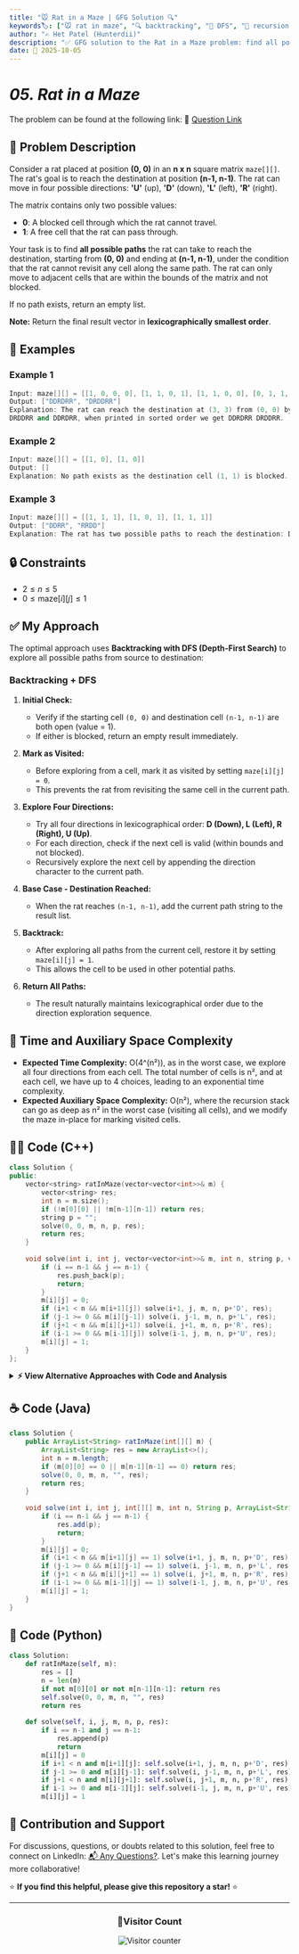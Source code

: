 ```yaml
---
title: "🐭 Rat in a Maze | GFG Solution 🔍"
keywords🏷️: ["🐭 rat in maze", "🔍 backtracking", "📍 DFS", "🔄 recursion", "📘 GFG", "🏁 competitive programming", "📚 DSA"]
author: "✍️ Het Patel (Hunterdii)"
description: "✅ GFG solution to the Rat in a Maze problem: find all possible paths from source to destination using backtracking and DFS technique. 🚀"
date: 📅 2025-10-05
---
```


# *05. Rat in a Maze*

The problem can be found at the following link: 🔗 [Question Link](https://www.geeksforgeeks.org/problems/rat-in-a-maze-problem/1)

## **🧩 Problem Description**

Consider a rat placed at position **(0, 0)** in an **n x n** square matrix `maze[][]`. The rat's goal is to reach the destination at position **(n-1, n-1)**. The rat can move in four possible directions: **'U'** (up), **'D'** (down), **'L'** (left), **'R'** (right).

The matrix contains only two possible values:
- **0**: A blocked cell through which the rat cannot travel.
- **1**: A free cell that the rat can pass through.

Your task is to find **all possible paths** the rat can take to reach the destination, starting from **(0, 0)** and ending at **(n-1, n-1)**, under the condition that the rat cannot revisit any cell along the same path. The rat can only move to adjacent cells that are within the bounds of the matrix and not blocked.

If no path exists, return an empty list.

**Note:** Return the final result vector in **lexicographically smallest order**.

## **📘 Examples**

### Example 1

```cpp
Input: maze[][] = [[1, 0, 0, 0], [1, 1, 0, 1], [1, 1, 0, 0], [0, 1, 1, 1]]
Output: ["DDRDRR", "DRDDRR"]
Explanation: The rat can reach the destination at (3, 3) from (0, 0) by two paths - 
DRDDRR and DDRDRR, when printed in sorted order we get DDRDRR DRDDRR.
```

### Example 2

```cpp
Input: maze[][] = [[1, 0], [1, 0]]
Output: []
Explanation: No path exists as the destination cell (1, 1) is blocked.
```

### Example 3

```cpp
Input: maze[][] = [[1, 1, 1], [1, 0, 1], [1, 1, 1]]
Output: ["DDRR", "RRDD"]
Explanation: The rat has two possible paths to reach the destination: DDRR and RRDD.
```

## **🔒 Constraints**

* $2 \le n \le 5$
* $0 \le \text{maze}[i][j] \le 1$

## **✅ My Approach**

The optimal approach uses **Backtracking with DFS (Depth-First Search)** to explore all possible paths from source to destination:

### **Backtracking + DFS**

1. **Initial Check:**
   * Verify if the starting cell `(0, 0)` and destination cell `(n-1, n-1)` are both open (value = 1).
   * If either is blocked, return an empty result immediately.

2. **Mark as Visited:**
   * Before exploring from a cell, mark it as visited by setting `maze[i][j] = 0`.
   * This prevents the rat from revisiting the same cell in the current path.

3. **Explore Four Directions:**
   * Try all four directions in lexicographical order: **D (Down), L (Left), R (Right), U (Up)**.
   * For each direction, check if the next cell is valid (within bounds and not blocked).
   * Recursively explore the next cell by appending the direction character to the current path.

4. **Base Case - Destination Reached:**
   * When the rat reaches `(n-1, n-1)`, add the current path string to the result list.

5. **Backtrack:**
   * After exploring all paths from the current cell, restore it by setting `maze[i][j] = 1`.
   * This allows the cell to be used in other potential paths.

6. **Return All Paths:**
   * The result naturally maintains lexicographical order due to the direction exploration sequence.

## 📝 Time and Auxiliary Space Complexity

* **Expected Time Complexity:** O(4^(n²)), as in the worst case, we explore all four directions from each cell. The total number of cells is n², and at each cell, we have up to 4 choices, leading to an exponential time complexity.
* **Expected Auxiliary Space Complexity:** O(n²), where the recursion stack can go as deep as n² in the worst case (visiting all cells), and we modify the maze in-place for marking visited cells.

## **🧑‍💻 Code (C++)**

```cpp
class Solution {
public:
    vector<string> ratInMaze(vector<vector<int>>& m) {
        vector<string> res;
        int n = m.size();
        if (!m[0][0] || !m[n-1][n-1]) return res;
        string p = "";
        solve(0, 0, m, n, p, res);
        return res;
    }
    
    void solve(int i, int j, vector<vector<int>>& m, int n, string p, vector<string>& res) {
        if (i == n-1 && j == n-1) {
            res.push_back(p);
            return;
        }
        m[i][j] = 0;
        if (i+1 < n && m[i+1][j]) solve(i+1, j, m, n, p+'D', res);
        if (j-1 >= 0 && m[i][j-1]) solve(i, j-1, m, n, p+'L', res);
        if (j+1 < n && m[i][j+1]) solve(i, j+1, m, n, p+'R', res);
        if (i-1 >= 0 && m[i-1][j]) solve(i-1, j, m, n, p+'U', res);
        m[i][j] = 1;
    }
};
```

<details>
<summary><b>⚡ View Alternative Approaches with Code and Analysis</b></summary>

## 📊 **2️⃣ Visited Array Approach**

### 💡 Algorithm Steps:

1. Use a separate boolean visited array instead of modifying the maze.
2. Mark cells as visited during exploration to avoid cycles.
3. Recursively explore all four directions in lexicographical order.
4. Backtrack by unmarking visited cells after exploring all paths.

```cpp
class Solution {
public:
    vector<string> ratInMaze(vector<vector<int>>& m) {
        vector<string> ans;
        int n = m.size();
        if (!m[0][0] || !m[n-1][n-1]) return ans;
        vector<vector<int>> vis(n, vector<int>(n, 0));
        dfs(0, 0, m, vis, "", ans, n);
        return ans;
    }
    
    void dfs(int r, int c, vector<vector<int>>& m, vector<vector<int>>& vis, string path, vector<string>& ans, int n) {
        if (r == n-1 && c == n-1) {
            ans.push_back(path);
            return;
        }
        vis[r][c] = 1;
        if (r+1 < n && !vis[r+1][c] && m[r+1][c]) dfs(r+1, c, m, vis, path+'D', ans, n);
        if (c-1 >= 0 && !vis[r][c-1] && m[r][c-1]) dfs(r, c-1, m, vis, path+'L', ans, n);
        if (c+1 < n && !vis[r][c+1] && m[r][c+1]) dfs(r, c+1, m, vis, path+'R', ans, n);
        if (r-1 >= 0 && !vis[r-1][c] && m[r-1][c]) dfs(r-1, c, m, vis, path+'U', ans, n);
        vis[r][c] = 0;
    }
};
```

### 📝 **Complexity Analysis:**

* **Time:** ⏱️ O(4^(n²)) - At each cell, we have 4 choices (worst case)
* **Auxiliary Space:** 💾 O(n²) - Extra visited matrix and recursion stack

### ✅ **Why This Approach?**

* Preserves original maze input without modification
* Clear separation of concerns with dedicated visited tracking
* Easier to debug and understand state changes

## 📊 **3️⃣ Direction Array with Loop**

### 💡 Algorithm Steps:

1. Define direction vectors and corresponding characters in arrays.
2. Use a single loop to iterate through all four directions.
3. Check validity and recursively explore each valid direction.
4. Automatically maintains lexicographical order with proper array ordering.

```cpp
class Solution {
public:
    vector<string> ratInMaze(vector<vector<int>>& m) {
        vector<string> result;
        int n = m.size();
        if (!m[0][0] || !m[n-1][n-1]) return result;
        helper(0, 0, "", m, result);
        return result;
    }
    
    void helper(int x, int y, string path, vector<vector<int>>& m, vector<string>& result) {
        int n = m.size();
        if (x == n-1 && y == n-1) {
            result.push_back(path);
            return;
        }
        int dx[] = {1, 0, 0, -1};
        int dy[] = {0, -1, 1, 0};
        char dir[] = {'D', 'L', 'R', 'U'};
        m[x][y] = 0;
        for (int i = 0; i < 4; i++) {
            int nx = x + dx[i], ny = y + dy[i];
            if (nx >= 0 && ny >= 0 && nx < n && ny < n && m[nx][ny]) {
                helper(nx, ny, path + dir[i], m, result);
            }
        }
        m[x][y] = 1;
    }
};
```

### 📝 **Complexity Analysis:**

* **Time:** ⏱️ O(4^(n²)) - Exploring all possible paths
* **Auxiliary Space:** 💾 O(n²) - Recursion stack depth

### ✅ **Why This Approach?**

* Compact and maintainable with direction arrays
* Easy to modify directions or add new ones
* Cleaner code structure with loop-based exploration

## 📊 **4️⃣ Bitmasking Visited State**

### 💡 Algorithm Steps:

1. Use bitmasking to represent visited cells efficiently.
2. Each cell position is mapped to a bit in an integer.
3. Set bit when visiting, unset during backtracking.
4. Memory efficient for smaller maze sizes (up to 5x5).

```cpp
class Solution {
public:
    vector<string> ratInMaze(vector<vector<int>>& m) {
        vector<string> paths;
        int n = m.size();
        if (!m[0][0] || !m[n-1][n-1]) return paths;
        search(0, 0, 0, "", m, paths, n);
        return paths;
    }
    
    void search(int r, int c, int mask, string curr, vector<vector<int>>& m, vector<string>& paths, int n) {
        if (r == n-1 && c == n-1) {
            paths.push_back(curr);
            return;
        }
        int pos = r * n + c;
        mask |= (1 << pos);
        int dr[] = {1, 0, 0, -1}, dc[] = {0, -1, 1, 0};
        string d = "DLRU";
        for (int i = 0; i < 4; i++) {
            int nr = r + dr[i], nc = c + dc[i];
            int npos = nr * n + nc;
            if (nr >= 0 && nc >= 0 && nr < n && nc < n && m[nr][nc] && !(mask & (1 << npos))) {
                search(nr, nc, mask, curr + d[i], m, paths, n);
            }
        }
    }
};
```

### 📝 **Complexity Analysis:**

* **Time:** ⏱️ O(4^(n²)) - Same path exploration complexity
* **Auxiliary Space:** 💾 O(n²) - Recursion stack only (O(1) extra for bitmask)

### ✅ **Why This Approach?**

* Space-efficient visited state representation
* No need for separate visited array
* Excellent for competitive programming with size constraints

## 🆚 **🔍 Comparison of Approaches**

| 🚀 **Approach**                    | ⏱️ **Time Complexity** | 💾 **Space Complexity** | ✅ **Pros**                        | ⚠️ **Cons**                           |
| ---------------------------------- | ---------------------- | ----------------------- | --------------------------------- | ------------------------------------- |
| 🏷️ **In-place Modification**      | 🟢 O(4^(n²))           | 🟢 O(n²)                | 🚀 Minimal extra space            | 🔧 Modifies input maze               |
| 🔍 **Visited Array**              | 🟢 O(4^(n²))           | 🟡 O(n²)                | 📖 Preserves original maze        | 💾 Extra array overhead              |
| 📊 **Direction Array**            | 🟢 O(4^(n²))           | 🟢 O(n²)                | 🎯 Clean maintainable code        | 🔧 Slightly more initialization      |
| 🔄 **Bitmasking**                 | 🟢 O(4^(n²))           | 🟢 O(n²)                | ⭐ Space efficient tracking       | 🐌 Limited to smaller mazes          |

### 🏆 **Best Choice Recommendation**

| 🎯 **Scenario**                                    | 🎖️ **Recommended Approach**          | 🔥 **Performance Rating** |
| -------------------------------------------------- | ------------------------------------- | ------------------------- |
| 🏅 **Optimal space usage**                            | 🥇 **In-place Modification**         | ★★★★★                     |
| 📖 **Input preservation needed**                      | 🥈 **Visited Array**                 | ★★★★☆                     |
| 🔧 **Scalability & Maintenance**                      | 🥉 **Direction Array**               | ★★★★☆                     |
| 🎯 **Competitive Programming**                        | 🏅 **Bitmasking**                    | ★★★★☆                     |

</details>

## **☕ Code (Java)**

```java
class Solution {
    public ArrayList<String> ratInMaze(int[][] m) {
        ArrayList<String> res = new ArrayList<>();
        int n = m.length;
        if (m[0][0] == 0 || m[n-1][n-1] == 0) return res;
        solve(0, 0, m, n, "", res);
        return res;
    }
    
    void solve(int i, int j, int[][] m, int n, String p, ArrayList<String> res) {
        if (i == n-1 && j == n-1) {
            res.add(p);
            return;
        }
        m[i][j] = 0;
        if (i+1 < n && m[i+1][j] == 1) solve(i+1, j, m, n, p+'D', res);
        if (j-1 >= 0 && m[i][j-1] == 1) solve(i, j-1, m, n, p+'L', res);
        if (j+1 < n && m[i][j+1] == 1) solve(i, j+1, m, n, p+'R', res);
        if (i-1 >= 0 && m[i-1][j] == 1) solve(i-1, j, m, n, p+'U', res);
        m[i][j] = 1;
    }
}
```

## **🐍 Code (Python)**

```python
class Solution:
    def ratInMaze(self, m):
        res = []
        n = len(m)
        if not m[0][0] or not m[n-1][n-1]: return res
        self.solve(0, 0, m, n, "", res)
        return res
    
    def solve(self, i, j, m, n, p, res):
        if i == n-1 and j == n-1:
            res.append(p)
            return
        m[i][j] = 0
        if i+1 < n and m[i+1][j]: self.solve(i+1, j, m, n, p+'D', res)
        if j-1 >= 0 and m[i][j-1]: self.solve(i, j-1, m, n, p+'L', res)
        if j+1 < n and m[i][j+1]: self.solve(i, j+1, m, n, p+'R', res)
        if i-1 >= 0 and m[i-1][j]: self.solve(i-1, j, m, n, p+'U', res)
        m[i][j] = 1
```

## 🧠 Contribution and Support

For discussions, questions, or doubts related to this solution, feel free to connect on LinkedIn: [📬 Any Questions?](https://www.linkedin.com/in/patel-hetkumar-sandipbhai-8b110525a/). Let's make this learning journey more collaborative!

⭐ **If you find this helpful, please give this repository a star!** ⭐

---

<div align="center">
  <h3><b>📍Visitor Count</b></h3>
</div>

<p align="center">
  <img src="https://visitor-badge.laobi.icu/badge?page_id=Hunterdii.GeeksforGeeks-POTD" alt="Visitor counter" />
</p>
